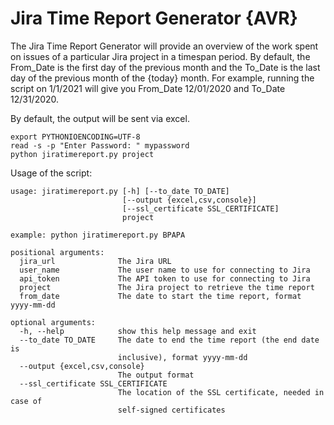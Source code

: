 Jira Time Report Generator {AVR}
==========================

The Jira Time Report Generator will provide an overview of the work spent on issues of a particular Jira project in a 
timespan period. By default, the From_Date is the first day of the previous month and the To_Date is the last day of the 
previous month of the {today} month. For example, running the script on 1/1/2021 will give you From_Date 12/01/2020 and To_Date 12/31/2020.

By default, the output will be sent via excel.

    export PYTHONIOENCODING=UTF-8  
    read -s -p "Enter Password: " mypassword
    python jiratimereport.py project

Usage of the script:

    usage: jiratimereport.py [-h] [--to_date TO_DATE]
                             [--output {excel,csv,console}]
                             [--ssl_certificate SSL_CERTIFICATE]
                             project  
    
    example: python jiratimereport.py BPAPA
    
    positional arguments:
      jira_url              The Jira URL
      user_name             The user name to use for connecting to Jira
      api_token             The API token to use for connecting to Jira
      project               The Jira project to retrieve the time report
      from_date             The date to start the time report, format yyyy-mm-dd
    
    optional arguments:
      -h, --help            show this help message and exit
      --to_date TO_DATE     The date to end the time report (the end date is
                            inclusive), format yyyy-mm-dd
      --output {excel,csv,console}
                            The output format
      --ssl_certificate SSL_CERTIFICATE
                            The location of the SSL certificate, needed in case of
                            self-signed certificates
                            

